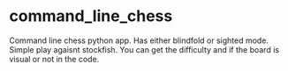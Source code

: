 # command_line_chess
Command line chess python app. Has either blindfold or sighted mode. Simple play agaisnt stockfish. You can get the difficulty and if the board is visual or not in the code.
